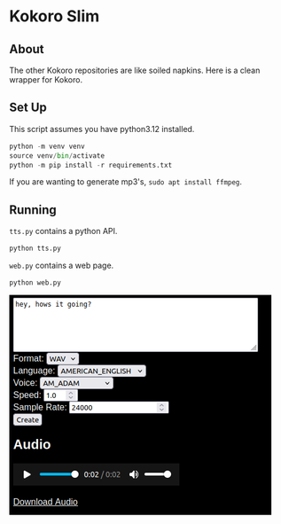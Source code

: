 # Kokoro Slim

## About

The other Kokoro repositories are like soiled napkins. Here is a clean wrapper for Kokoro.

## Set Up

This script assumes you have python3.12 installed.

```python
python -m venv venv
source venv/bin/activate
python -m pip install -r requirements.txt
```

If you are wanting to generate mp3's, `sudo apt install ffmpeg`.

## Running

`tts.py` contains a python API.

```python
python tts.py
```

`web.py` contains a web page.

```python
python web.py
```

![preview.png](preview.png)